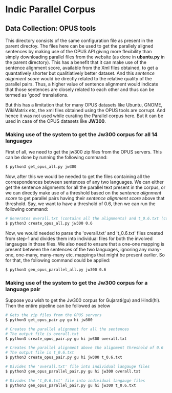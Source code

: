 # Indic Parallel Corpus
## Data Collection: OPUS tools
This directory consists of the same configuration file as present in the parent directoy. The files here can be used to get the parallely aligned sentences by making use of the OPUS API giving more flexibility than simply downloading parallel files from the website (as done in **ubuntu.py** in the parent directory). This has a benefit that it can make use of the sentence alignment score, available from the Xml files obtained, to get a quantatively shorter but qualitiatively better dataset. And this *sentence alignment score* would be directly related to the relative quality of the parallel pairs. Thus, a higher value of sentence alignment would indicate that those sentences are closely related to each other and thus can be termed as 'good' translations.

But this has a limitation that for many OPUS datasets like Ubuntu, GNOME, WikiMatrix etc, the xml files obtained using the OPUS tools are corrupt. And hence it was not used while curating the Parallel corpus here. But it can be used in case of the OPUS datasets like **JW300**.

### Making use of the system to get the Jw300 corpus for all 14 languages
First of all, we need to get the jw300 zip files from the OPUS servers. This can be done by running the following command:
```sh
$ python3 get_opus_all.py jw300
```

Now, after this we would be needed to get the files containing all the correspondences between sentences of any two languages. We can either get the sentence alignments for all the parallel text present in the corpus, or we can directly make use of a threshold based on the *sentence alignment score* to get parallel pairs having their *sentence alignment score* above that threshold. Say, we want to have a threshold of 0.6, then we can run the following command:
```sh
# Generates overall.txt (contains all the alignments) and t_0.6.txt (contains alignments above the alignment value of 0.6)
$ python3 create_opus_all.py jw300 0.6
```

Now, we would needed to parse the 'overall.txt' and 't_0.6.txt' files created from step-1 and divides them into individual files for both the involved langauges in those files. We also need to ensure that a one-one mapping is present between the sentences of the two languages, ignoring any many-one, one-many, many-many etc. mappings that might be present earlier. So for that, the following command could be applied:
```sh
$ python3 gen_opus_parallel_all.py jw300 0.6
```

### Making use of the system to get the Jw300 corpus for a language pair
Suppose you wish to get the Jw300 corpus for Gujarati(gu) and Hindi(hi). Then the entire pipeline can be followed as below
```sh
# Gets the zip files from the OPUS servers
$ python3 get_opus_pair.py gu hi jw300

# Creates the parallel alignment for all the sentences 
# The output file is overall.txt
$ python3 create_opus_pair.py gu hi jw300 overall.txt

# Creates the parallel alignment above the alignment threshold of 0.6
# The output file is t_0.6.txt
$ python3 create_opus_pair.py gu hi jw300 t_0.6.txt

# Divides the 'overall.txt' file into individual langauge files
$ python3 gen_opus_parallel_pair.py gu hi jw300 overall.txt 

# Divides the 't_0.6.txt' file into individual langauge files
$ python3 gen_opus_parallel_pair.py gu hi jw300 t_0.6.txt 
```